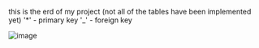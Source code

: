this is the erd of my project (not all of the tables have been implemented yet)
'*' - primary key
'_' - foreign key

![image](https://github.com/user-attachments/assets/0c6ca77f-2a34-4749-8184-bd0e6092bfc7)
